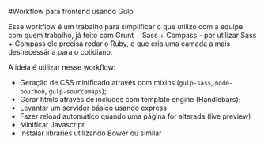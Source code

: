 #Workflow para frontend usando Gulp

Esse workflow é um trabalho para simplificar o que utilizo com a equipe com quem trabalho, já feito com Grunt + Sass + Compass - por utilizar Sass + Compass ele precisa rodar o Ruby, o que cria uma camada a mais desnecessária para o cotidiano.

A ideia é utilizar nesse workflow:
* Geração de CSS minificado através com mixins (``gulp-sass``, ``node-bourbon``, ``gulp-sourcemaps``);
* Gerar htmls através de includes com template engine (Handlebars);
* Levantar um servidor básico usando express
* Fazer reload automático quando uma página for alterada (live preview)
* Minificar Javascript
* Instalar libraries utilizando Bower ou similar
